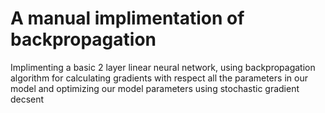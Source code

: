 # A manual implimentation of backpropagation
Implimenting a basic 2 layer linear neural network, using backpropagation algorithm for calculating gradients with respect all the parameters in our model and optimizing our model parameters using stochastic gradient decsent
